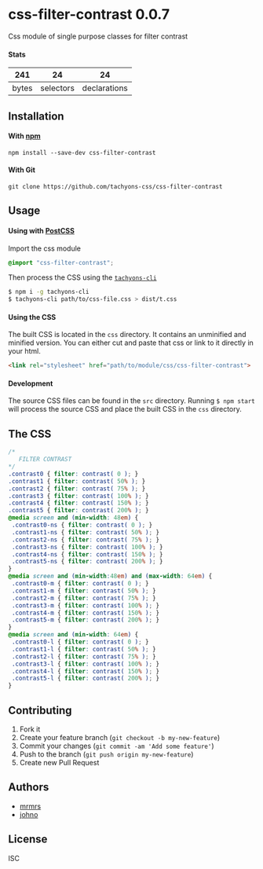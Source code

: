 # css-filter-contrast 0.0.7

Css module of single purpose classes for filter contrast

#### Stats

241 | 24 | 24
---|---|---
bytes | selectors | declarations

## Installation

#### With [npm](https://npmjs.com)

```
npm install --save-dev css-filter-contrast
```

#### With Git

```
git clone https://github.com/tachyons-css/css-filter-contrast
```

## Usage

#### Using with [PostCSS](https://github.com/postcss/postcss)

Import the css module

```css
@import "css-filter-contrast";
```

Then process the CSS using the [`tachyons-cli`](https://github.com/tachyons-css/tachyons-cli)

```sh
$ npm i -g tachyons-cli
$ tachyons-cli path/to/css-file.css > dist/t.css
```

#### Using the CSS

The built CSS is located in the `css` directory. It contains an unminified and minified version.
You can either cut and paste that css or link to it directly in your html.

```html
<link rel="stylesheet" href="path/to/module/css/css-filter-contrast">
```

#### Development

The source CSS files can be found in the `src` directory.
Running `$ npm start` will process the source CSS and place the built CSS in the `css` directory.

## The CSS

```css
/*
   FILTER CONTRAST
*/
.contrast0 { filter: contrast( 0 ); }
.contrast1 { filter: contrast( 50% ); }
.contrast2 { filter: contrast( 75% ); }
.contrast3 { filter: contrast( 100% ); }
.contrast4 { filter: contrast( 150% ); }
.contrast5 { filter: contrast( 200% ); }
@media screen and (min-width: 48em) {
 .contrast0-ns { filter: contrast( 0 ); }
 .contrast1-ns { filter: contrast( 50% ); }
 .contrast2-ns { filter: contrast( 75% ); }
 .contrast3-ns { filter: contrast( 100% ); }
 .contrast4-ns { filter: contrast( 150% ); }
 .contrast5-ns { filter: contrast( 200% ); }
}
@media screen and (min-width:48em) and (max-width: 64em) {
 .contrast0-m { filter: contrast( 0 ); }
 .contrast1-m { filter: contrast( 50% ); }
 .contrast2-m { filter: contrast( 75% ); }
 .contrast3-m { filter: contrast( 100% ); }
 .contrast4-m { filter: contrast( 150% ); }
 .contrast5-m { filter: contrast( 200% ); }
}
@media screen and (min-width: 64em) {
 .contrast0-l { filter: contrast( 0 ); }
 .contrast1-l { filter: contrast( 50% ); }
 .contrast2-l { filter: contrast( 75% ); }
 .contrast3-l { filter: contrast( 100% ); }
 .contrast4-l { filter: contrast( 150% ); }
 .contrast5-l { filter: contrast( 200% ); }
}
```

## Contributing

1. Fork it
2. Create your feature branch (`git checkout -b my-new-feature`)
3. Commit your changes (`git commit -am 'Add some feature'`)
4. Push to the branch (`git push origin my-new-feature`)
5. Create new Pull Request

## Authors

* [mrmrs](http://mrmrs.io)
* [johno](http://johnotander.com)

## License

ISC
